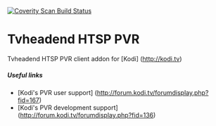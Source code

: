 [![Coverity Scan Build Status](https://scan.coverity.com/projects/5120/badge.svg)](https://scan.coverity.com/projects/5120)

# Tvheadend HTSP PVR
Tvheadend HTSP PVR client addon for [Kodi] (http://kodi.tv)

##### Useful links

* [Kodi's PVR user support] (http://forum.kodi.tv/forumdisplay.php?fid=167)
* [Kodi's PVR development support] (http://forum.kodi.tv/forumdisplay.php?fid=136)
